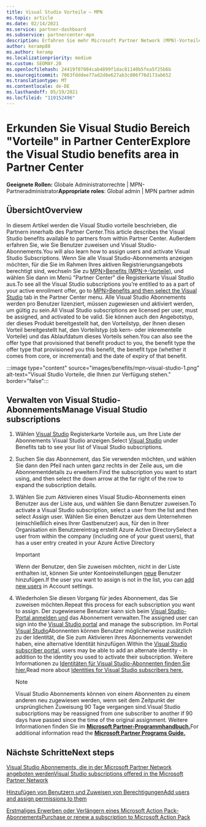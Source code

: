 ```yaml
---
title: Visual Studio Vorteile – MPN
ms.topic: article
ms.date: 02/14/2021
ms.service: partner-dashboard
ms.subservice: partnercenter-mpn
description: Erfahren Sie mehr Microsoft Partner Network (MPN)-Vorteile für Visual Studio-Abonnements
author: keramp88
ms.author: keramp
ms.localizationpriority: medium
ms.custom: SEOMAY.20
ms.openlocfilehash: 24419f07084cab4899f1dac81140b5fea5f25b6b
ms.sourcegitcommit: 7063fdddee77ad2d8e627ab3c806f76d173ab652
ms.translationtype: MT
ms.contentlocale: de-DE
ms.lasthandoff: 05/19/2021
ms.locfileid: "110152496"
---
```

# <a name="explore-the-visual-studio-benefits-area-in-partner-center"></a><span data-ttu-id="f26cf-103">Erkunden Sie Visual Studio Bereich "Vorteile" in Partner Center</span><span class="sxs-lookup"><span data-stu-id="f26cf-103">Explore the Visual Studio benefits area in Partner Center</span></span>

<span data-ttu-id="f26cf-104">**Geeignete Rollen:** Globale Administratorrechte | MPN-Partneradministrator</span><span class="sxs-lookup"><span data-stu-id="f26cf-104">**Appropriate roles**: Global admin | MPN partner admin</span></span>

## <a name="overview"></a><span data-ttu-id="f26cf-105">Übersicht</span><span class="sxs-lookup"><span data-stu-id="f26cf-105">Overview</span></span>

<span data-ttu-id="f26cf-106">In diesem Artikel werden die Visual Studio vorteile beschrieben, die Partnern innerhalb des Partner Center.</span><span class="sxs-lookup"><span data-stu-id="f26cf-106">This article describes the Visual Studio benefits available to partners from within Partner Center.</span></span> <span data-ttu-id="f26cf-107">Außerdem erfahren Sie, wie Sie Benutzer zuweisen und Visual Studio-Abonnements.</span><span class="sxs-lookup"><span data-stu-id="f26cf-107">You will also learn how to assign users and activate Visual Studio Subscriptions.</span></span> <span data-ttu-id="f26cf-108">Wenn Sie alle Visual Studio-Abonnements anzeigen möchten, für die Sie im Rahmen Ihres aktiven Registrierungsangebots berechtigt sind, wechseln Sie zu  [MPN>Benefits (MPN->-Vorteile),](https://partner.microsoft.com/dashboard/mpn/membership/benefits/visualstudio) und wählen Sie dann im Menü "Partner Center" die Registerkarte Visual Studio aus.</span><span class="sxs-lookup"><span data-stu-id="f26cf-108">To see all the Visual Studio subscriptions you’re entitled to as a part of your active enrollment offer, go to  [MPN>Benefits and then select the Visual Studio](https://partner.microsoft.com/dashboard/mpn/membership/benefits/visualstudio) tab in the Partner Center menu.</span></span> <span data-ttu-id="f26cf-109">Alle Visual Studio Abonnements werden pro Benutzer lizenziert, müssen zugewiesen und aktiviert werden, um gültig zu sein.</span><span class="sxs-lookup"><span data-stu-id="f26cf-109">All Visual Studio subscriptions are licensed per user, must be assigned, and activated to be valid.</span></span> <span data-ttu-id="f26cf-110">Sie können auch den Angebotstyp, der dieses Produkt bereitgestellt hat, den Vorteilstyp, der Ihnen diesen Vorteil bereitgestellt hat, den Vorteilstyp (ob kern- oder inkrementelle Vorteile) und das Ablaufdatum dieses Vorteils sehen.</span><span class="sxs-lookup"><span data-stu-id="f26cf-110">You can also see the offer type that provisioned that benefit product to you, the benefit type the offer type that provisioned you this benefit, the benefit type (whether it comes from core, or incremental) and the date of expiry of that benefit.</span></span>

:::image type="content" source="images/benefits/mpn-visual-studio-1.png" alt-text="Visual Studio Vorteile, die Ihnen zur Verfügung stehen." border="false":::

## <a name="manage-visual-studio-subscriptions"></a><span data-ttu-id="f26cf-112">Verwalten von Visual Studio-Abonnements</span><span class="sxs-lookup"><span data-stu-id="f26cf-112">Manage Visual Studio subscriptions</span></span>

1. <span data-ttu-id="f26cf-113">Wählen [Visual Studio](https://partner.microsoft.com/dashboard/mpn/membership/benefits/visualstudio) Registerkarte Vorteile aus, um Ihre Liste der Abonnements Visual Studio anzeigen.</span><span class="sxs-lookup"><span data-stu-id="f26cf-113">Select [Visual Studio](https://partner.microsoft.com/dashboard/mpn/membership/benefits/visualstudio) under Benefits tab to see your list of Visual Studio subscriptions.</span></span>

2. <span data-ttu-id="f26cf-114">Suchen Sie das Abonnement, das Sie verwenden möchten, und wählen Sie dann den Pfeil nach unten ganz rechts in der Zeile aus, um die Abonnementdetails zu erweitern.</span><span class="sxs-lookup"><span data-stu-id="f26cf-114">Find the subscription you want to start using, and then select the down arrow at the far right of the row to expand the subscription details.</span></span>

3. <span data-ttu-id="f26cf-115">Wählen Sie zum Aktivieren eines Visual Studio-Abonnements einen Benutzer aus der Liste aus, und wählen Sie dann Benutzer zuweisen.</span><span class="sxs-lookup"><span data-stu-id="f26cf-115">To activate a Visual Studio subscription, select a user from the list and then select Assign user.</span></span> <span data-ttu-id="f26cf-116">Wählen Sie einen Benutzer aus dem Unternehmen (einschließlich eines Ihrer Gastbenutzer) aus, für den in Ihrer Organisation ein Benutzereintrag erstellt Azure Active Directory</span><span class="sxs-lookup"><span data-stu-id="f26cf-116">Select a user from within the company (including one of your guest users), that has a user entry created in your Azure Active Directory</span></span>

   > [!IMPORTANT]
   > <span data-ttu-id="f26cf-117">Wenn der Benutzer, den Sie zuweisen möchten, nicht in der Liste enthalten ist, können Sie unter Kontoeinstellungen [neue](create-user-accounts-and-set-permissions.md) Benutzer hinzufügen.</span><span class="sxs-lookup"><span data-stu-id="f26cf-117">If the user you want to assign is not in the list, you can [add new users](create-user-accounts-and-set-permissions.md) in Account settings.</span></span>

4. <span data-ttu-id="f26cf-118">Wiederholen Sie diesen Vorgang für jedes Abonnement, das Sie zuweisen möchten.</span><span class="sxs-lookup"><span data-stu-id="f26cf-118">Repeat this process for each subscription you want to assign.</span></span> <span data-ttu-id="f26cf-119">Der zugewiesene Benutzer kann sich beim [Visual Studio-Portal anmelden und](https://my.visualstudio.com/) das Abonnement verwalten.</span><span class="sxs-lookup"><span data-stu-id="f26cf-119">The assigned user can sign into the [Visual Studio portal](https://my.visualstudio.com/) and manage the subscription.</span></span> <span data-ttu-id="f26cf-120">Im Portal [Visual Studio](https://my.visualstudio.com/?wt.mc_id=o%7Emsft%7Edocs)Abonnenten können Benutzer möglicherweise zusätzlich zu der Identität, die Sie zum Aktivieren ihres Abonnements verwendet haben, eine alternative Identität hinzufügen.</span><span class="sxs-lookup"><span data-stu-id="f26cf-120">Within the [Visual Studio subscriber portal](https://my.visualstudio.com/?wt.mc_id=o%7Emsft%7Edocs), users may be able to add an alternate identity - in addition to the identity you used to activate their subscription.</span></span> <span data-ttu-id="f26cf-121">Weitere Informationen zu [Identitäten für Visual Studio-Abonnenten finden Sie hier.](/visualstudio/subscriptions/vs-alternate-identity)</span><span class="sxs-lookup"><span data-stu-id="f26cf-121">Read more about [Identities for Visual Studio subscribers here.](/visualstudio/subscriptions/vs-alternate-identity)</span></span>

   > [!Note]
   > <span data-ttu-id="f26cf-122">Visual Studio Abonnements können von einem Abonnenten zu einem anderen neu zugewiesen werden, wenn seit dem Zeitpunkt der ursprünglichen Zuweisung 90 Tage vergangen sind.</span><span class="sxs-lookup"><span data-stu-id="f26cf-122">Visual Studio subscriptions may be reassigned from one subscriber to another if 90 days have passed since the time of the original assignment.</span></span> <span data-ttu-id="f26cf-123">Weitere Informationen finden Sie im **[Microsoft Partner-Programmhandbuch.](https://aka.ms/partner-benefits-use-guide)**</span><span class="sxs-lookup"><span data-stu-id="f26cf-123">For additional information read the **[Microsoft Partner Programs Guide.](https://aka.ms/partner-benefits-use-guide)**</span></span>

## <a name="next-steps"></a><span data-ttu-id="f26cf-124">Nächste Schritte</span><span class="sxs-lookup"><span data-stu-id="f26cf-124">Next steps</span></span>

[<span data-ttu-id="f26cf-125">Visual Studio Abonnements, die in der Microsoft Partner Network angeboten werden</span><span class="sxs-lookup"><span data-stu-id="f26cf-125">Visual Studio subscriptions offered in the Microsoft Partner Network</span></span>](/visualstudio/subscriptions/program-mpn)

[<span data-ttu-id="f26cf-126">Hinzufügen von Benutzern und Zuweisen von Berechtigungen</span><span class="sxs-lookup"><span data-stu-id="f26cf-126">Add users and assign permissions to them</span></span>](create-user-accounts-and-set-permissions.md)

[<span data-ttu-id="f26cf-127">Erstmaliges Erwerben oder Verlängern eines Microsoft Action Pack-Abonnements</span><span class="sxs-lookup"><span data-stu-id="f26cf-127">Purchase or renew a subscription to Microsoft Action Pack</span></span>](mpn-get-action-pack.md)
